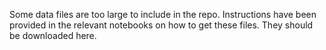 Some data files are too large to include in the repo. Instructions have been provided in the relevant notebooks on how to get these files. They should be downloaded here.